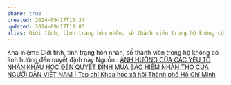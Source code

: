 ```yaml
---
share: true
created: 2024-09-17T13:24
updated: 2024-09-17T18:03
alias: Giới tính, tình trạng hôn nhân, số thành viên trong hộ không có ảnh hưởng đến quyết định này
---
```

Khái niệm:: 
Giới tính, tình trạng hôn nhân, số thành viên trong hộ không có ảnh hưởng đến quyết định này
Nguồn:: [ẢNH HƯỞNG CỦA CÁC YẾU TỐ NHÂN KHẨU HỌC ĐẾN QUYẾT ĐỊNH MUA BẢO HIỂM NHÂN THỌ CỦA NGƯỜI DÂN VIỆT NAM | Tạp chí Khoa học xã hội Thành phố Hồ Chí Minh](http://tapchikhxhhcm.org.vn/index.php/tapchikhxh/article/view/203)